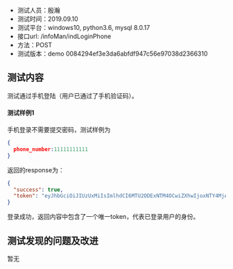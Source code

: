 + 测试人员：殷瀚
+ 测试时间：2019.09.10
+ 测试平台：windows10, python3.6, mysql 8.0.17
+ 接口url: /infoMan/indLoginPhone
+ 方法：POST
+ 测试版本：demo 0084294ef3e3da6abfdf947c56e97038d2366310

## 测试内容

测试通过手机登陆（用户已通过了手机验证码）。

#### 测试样例1

手机登录不需要提交密码，测试样例为

``` json
{
  phone_number:11111111111
}
```

返回的response为：

``` json
{
  "success": true,
  "token": "eyJhbGciOiJIUzUxMiIsImlhdCI6MTU2ODExNTM4OCwiZXhwIjoxNTY4MjAxNzg4fQ.eyJVc2VySWQiOjF9.cECbB2Rt8s6MJDJdGZ05Cu_3LaasfVLH6Pqt4wlUrJPqJeJXNPBoEgdOlXUtgt2S8g_PwZyGREIUq7nOVCKtCQ"
}
```

登录成功，返回内容中包含了一个唯一token，代表已登录用户的身份。

## 测试发现的问题及改进

暂无
